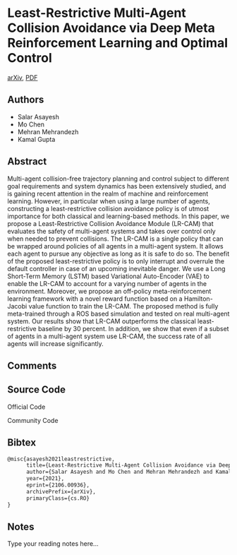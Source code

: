 
# Least-Restrictive Multi-Agent Collision Avoidance via Deep Meta Reinforcement Learning and Optimal Control

[arXiv](https://arxiv.org/abs/2106.0936), [PDF](https://arxiv.org/pdf/2106.0936.pdf)

## Authors

- Salar Asayesh
- Mo Chen
- Mehran Mehrandezh
- Kamal Gupta

## Abstract

Multi-agent collision-free trajectory planning and control subject to different goal requirements and system dynamics has been extensively studied, and is gaining recent attention in the realm of machine and reinforcement learning. However, in particular when using a large number of agents, constructing a least-restrictive collision avoidance policy is of utmost importance for both classical and learning-based methods. In this paper, we propose a Least-Restrictive Collision Avoidance Module (LR-CAM) that evaluates the safety of multi-agent systems and takes over control only when needed to prevent collisions. The LR-CAM is a single policy that can be wrapped around policies of all agents in a multi-agent system. It allows each agent to pursue any objective as long as it is safe to do so. The benefit of the proposed least-restrictive policy is to only interrupt and overrule the default controller in case of an upcoming inevitable danger. We use a Long Short-Term Memory (LSTM) based Variational Auto-Encoder (VAE) to enable the LR-CAM to account for a varying number of agents in the environment. Moreover, we propose an off-policy meta-reinforcement learning framework with a novel reward function based on a Hamilton-Jacobi value function to train the LR-CAM. The proposed method is fully meta-trained through a ROS based simulation and tested on real multi-agent system. Our results show that LR-CAM outperforms the classical least-restrictive baseline by 30 percent. In addition, we show that even if a subset of agents in a multi-agent system use LR-CAM, the success rate of all agents will increase significantly.

## Comments



## Source Code

Official Code



Community Code



## Bibtex

```tex
@misc{asayesh2021leastrestrictive,
      title={Least-Restrictive Multi-Agent Collision Avoidance via Deep Meta Reinforcement Learning and Optimal Control}, 
      author={Salar Asayesh and Mo Chen and Mehran Mehrandezh and Kamal Gupta},
      year={2021},
      eprint={2106.00936},
      archivePrefix={arXiv},
      primaryClass={cs.RO}
}
```

## Notes

Type your reading notes here...

